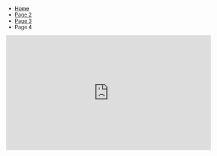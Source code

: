 
<ul class="breadcrumb">
  <li><a href="index.html">Home</a></li>
  <li><a href="page2.html">Page 2</a></li>
  <li><a href="page3.html">Page 3</a></li>
  <li>Page 4</li>
</ul>



<iframe width="560" height="315" src="https://www.youtube.com/embed/sDDxdzDyTrw" frameborder="0" gesture="media" allow="encrypted-media" allowfullscreen></iframe>
